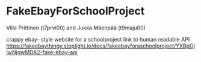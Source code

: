 # FakeEbayForSchoolProject

Ville Prittinen (t7prvi00) and Jukka Mäenpää (t9maju00)

crappy ebay- style website for a schoolproject
link to human readable API
https://fakeebaythingy.stoplight.io/docs/fakeebayforaschoolproject/YXBpOjIwNjgwMDA2-fake-ebay-api
